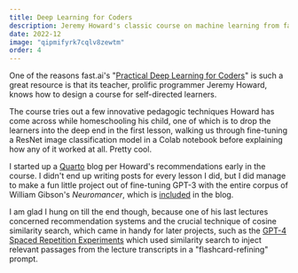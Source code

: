 ```yaml
---
title: Deep Learning for Coders
description: Jeremy Howard's classic course on machine learning from fast.ai.
date: 2022-12
image: "qipmifyrk7cqlv8zewtm"
order: 4
---
```


One of the reasons fast.ai's "[Practical Deep Learning for Coders](https://www.youtube.com/watch?v=8SF_h3xF3cE)" is such a great resource is that its teacher, prolific programmer Jeremy Howard, knows how to design a course for self-directed learners.

The course tries out a few innovative pedagogic techniques Howard has come across while homeschooling his child, one of which is to drop the learners into the deep end in the first lesson, walking us through fine-tuning a ResNet image classification model in a Colab notebook before explaining how any of it worked at all. Pretty cool.

I started up a [Quarto](https://bathrobejoe.quarto.pub/devblog/) blog per Howard's recommendations early in the course. I didn't end up writing posts for every lesson I did, but I did manage to make a fun little project out of fine-tuning GPT-3 with the entire corpus of William Gibson's _Neuromancer_, which is [included](https://bathrobejoe.quarto.pub/devblog/posts/lesson4/) in the blog.

I am glad I hung on till the end though, because one of his last lectures concerned recommendation systems and the crucial technique of cosine similarity search, which came in handy for later projects, such as the [GPT-4 Spaced Repetition Experiments](https://joeholmes.dev/projects/mmu) which used similarity search to inject relevant passages from the lecture transcripts in a "flashcard-refining" prompt.
